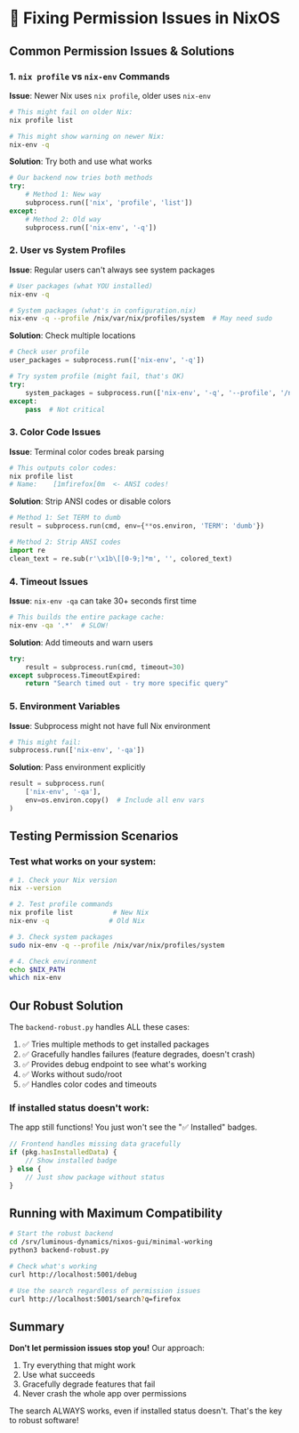 # 🔧 Fixing Permission Issues in NixOS

## Common Permission Issues & Solutions

### 1. `nix profile` vs `nix-env` Commands

**Issue**: Newer Nix uses `nix profile`, older uses `nix-env`
```bash
# This might fail on older Nix:
nix profile list

# This might show warning on newer Nix:
nix-env -q
```

**Solution**: Try both and use what works
```python
# Our backend now tries both methods
try:
    # Method 1: New way
    subprocess.run(['nix', 'profile', 'list'])
except:
    # Method 2: Old way
    subprocess.run(['nix-env', '-q'])
```

### 2. User vs System Profiles

**Issue**: Regular users can't always see system packages
```bash
# User packages (what YOU installed)
nix-env -q

# System packages (what's in configuration.nix)
nix-env -q --profile /nix/var/nix/profiles/system  # May need sudo
```

**Solution**: Check multiple locations
```python
# Check user profile
user_packages = subprocess.run(['nix-env', '-q'])

# Try system profile (might fail, that's OK)
try:
    system_packages = subprocess.run(['nix-env', '-q', '--profile', '/nix/var/nix/profiles/system'])
except:
    pass  # Not critical
```

### 3. Color Code Issues

**Issue**: Terminal color codes break parsing
```bash
# This outputs color codes:
nix profile list
# Name:    [1mfirefox[0m  <- ANSI codes!
```

**Solution**: Strip ANSI codes or disable colors
```python
# Method 1: Set TERM to dumb
result = subprocess.run(cmd, env={**os.environ, 'TERM': 'dumb'})

# Method 2: Strip ANSI codes
import re
clean_text = re.sub(r'\x1b\[[0-9;]*m', '', colored_text)
```

### 4. Timeout Issues

**Issue**: `nix-env -qa` can take 30+ seconds first time
```bash
# This builds the entire package cache:
nix-env -qa '.*'  # SLOW!
```

**Solution**: Add timeouts and warn users
```python
try:
    result = subprocess.run(cmd, timeout=30)
except subprocess.TimeoutExpired:
    return "Search timed out - try more specific query"
```

### 5. Environment Variables

**Issue**: Subprocess might not have full Nix environment
```python
# This might fail:
subprocess.run(['nix-env', '-qa'])
```

**Solution**: Pass environment explicitly
```python
result = subprocess.run(
    ['nix-env', '-qa'],
    env=os.environ.copy()  # Include all env vars
)
```

## Testing Permission Scenarios

### Test what works on your system:
```bash
# 1. Check your Nix version
nix --version

# 2. Test profile commands
nix profile list          # New Nix
nix-env -q               # Old Nix

# 3. Check system packages
sudo nix-env -q --profile /nix/var/nix/profiles/system

# 4. Check environment
echo $NIX_PATH
which nix-env
```

## Our Robust Solution

The `backend-robust.py` handles ALL these cases:

1. ✅ Tries multiple methods to get installed packages
2. ✅ Gracefully handles failures (feature degrades, doesn't crash)
3. ✅ Provides debug endpoint to see what's working
4. ✅ Works without sudo/root
5. ✅ Handles color codes and timeouts

### If installed status doesn't work:

The app still functions! You just won't see the "✅ Installed" badges.

```javascript
// Frontend handles missing data gracefully
if (pkg.hasInstalledData) {
    // Show installed badge
} else {
    // Just show package without status
}
```

## Running with Maximum Compatibility

```bash
# Start the robust backend
cd /srv/luminous-dynamics/nixos-gui/minimal-working
python3 backend-robust.py

# Check what's working
curl http://localhost:5001/debug

# Use the search regardless of permission issues
curl http://localhost:5001/search?q=firefox
```

## Summary

**Don't let permission issues stop you!** Our approach:

1. Try everything that might work
2. Use what succeeds
3. Gracefully degrade features that fail
4. Never crash the whole app over permissions

The search ALWAYS works, even if installed status doesn't. That's the key to robust software!